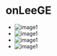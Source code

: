 # onLeeGE

<!DOCTYPE html>
  <html lang="ko">
    <head>
      <meta charset="UTF-8 />
      <title>Automatical Slide In Vertically</title>
      <link rel="stylesheet" href="css/style.css" />
    </head>
    <body>
      <div class="wrap">
        <div class="slide">
          <ul>
            <li><img src="images/01.jpg" alt="image1" /></li>  
            <li><img src="images/01.jpg" alt="image1" /></li>  
            <li><img src="images/01.jpg" alt="image1" /></li>  
            <li><img src="images/01.jpg" alt="image1" /></li>
          </ul>
        </div>
      </div>
    </body>
  </html>
